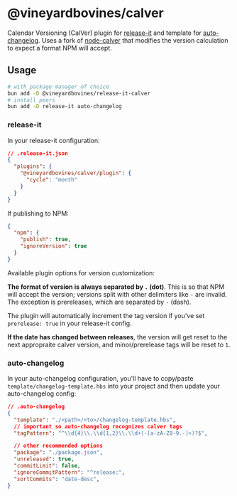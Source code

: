 # @vineyardbovines/calver

Calendar Versioning (CalVer) plugin for [release-it](https://github.com/release-it/release-it) and template for [auto-changelog](https://github.com/release-it/auto-changelog). Uses a fork of [node-calver](https://github.com/muratgozel/node-calver) that modifies the version calculation to expect a format NPM will accept.

## Usage

```bash
# with package manager of choice
bun add -D @vineyardbovines/release-it-calver
# install peers
bun add -D release-it auto-changelog
```

### release-it

In your release-it configuration:

```json
// .release-it.json
{
  "plugins": {
    "@vineyardbovines/calver/plugin": {
      "cycle": "month"
    }
  }
}
```

If publishing to NPM:

```json
{
  "npm": {
    "publish": true,
    "ignoreVersion": true
  }
}
```

Available plugin options for version customization:

**The format of version is always separated by `.` (dot)**. This is so that NPM will accept the version; versions split with other delimiters like `-` are invalid. The exception is prereleases, which are separated by `-` (dash).

The plugin will automatically increment the tag version if you've set `prerelease: true` in your release-it config.

**If the date has changed between releases**, the version will get reset to the next appropraite calver version, and minor/prerelease tags will be reset to `1`.

### auto-changelog

In your auto-changelog configuration, you'll have to copy/paste `template/changelog-template.hbs` into your project and then update your auto-changelog config:

```json
// .auto-changelog
{
  "template": "./<path>/<to>/changelog-template.hbs",
  // important so auto-changelog recognizes calver tags
  "tagPattern": "^\\d{4}\\.\\d{1,2}\\.\\d+(-[a-zA-Z0-9.-]+)?$",

  // other recommended options
  "package": "./package.json",
  "unreleased": true,
  "commitLimit": false,
  "ignoreCommitPattern": "^release:",
  "sortCommits": "date-desc",
}
```
